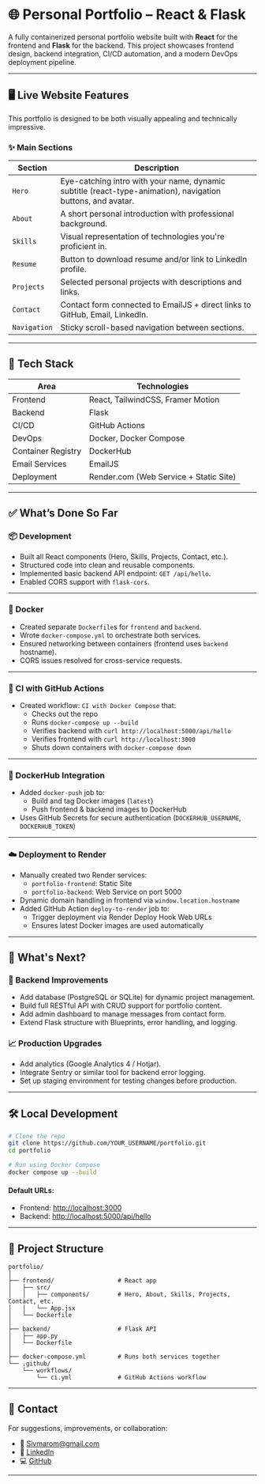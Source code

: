 
# 🌐 Personal Portfolio – React & Flask

A fully containerized personal portfolio website built with **React** for the frontend and **Flask** for the backend. This project showcases frontend design, backend integration, CI/CD automation, and a modern DevOps deployment pipeline.

---

## 🖥️ Live Website Features

This portfolio is designed to be both visually appealing and technically impressive.

### ✨ Main Sections

| Section     | Description |
|-------------|-------------|
| `Hero`      | Eye-catching intro with your name, dynamic subtitle (react-type-animation), navigation buttons, and avatar. |
| `About`     | A short personal introduction with professional background. |
| `Skills`    | Visual representation of technologies you're proficient in. |
| `Resume`    | Button to download resume and/or link to LinkedIn profile. |
| `Projects`  | Selected personal projects with descriptions and links. |
| `Contact`   | Contact form connected to EmailJS + direct links to GitHub, Email, LinkedIn. |
| `Navigation`| Sticky scroll-based navigation between sections. |

---

## 🧱 Tech Stack

| Area             | Technologies                            |
|------------------|------------------------------------------|
| Frontend         | React, TailwindCSS, Framer Motion        |
| Backend          | Flask                                    |
| CI/CD            | GitHub Actions                           |
| DevOps           | Docker, Docker Compose                   |
| Container Registry | DockerHub                            |
| Email Services   | EmailJS                                  |
| Deployment       | Render.com (Web Service + Static Site)   |

---

## ✅ What’s Done So Far

### 📦 Development

- Built all React components (Hero, Skills, Projects, Contact, etc.).
- Structured code into clean and reusable components.
- Implemented basic backend API endpoint: `GET /api/hello`.
- Enabled CORS support with `flask-cors`.

---

### 🐳 Docker

- Created separate `Dockerfile`s for `frontend` and `backend`.
- Wrote `docker-compose.yml` to orchestrate both services.
- Ensured networking between containers (frontend uses `backend` hostname).
- CORS issues resolved for cross-service requests.

---

### 🧪 CI with GitHub Actions

- Created workflow: `CI with Docker Compose` that:
  - Checks out the repo
  - Runs `docker-compose up --build`
  - Verifies backend with `curl http://localhost:5000/api/hello`
  - Verifies frontend with `curl http://localhost:3000`
  - Shuts down containers with `docker-compose down`

---

### 🐋 DockerHub Integration

- Added `docker-push` job to:
  - Build and tag Docker images (`latest`)
  - Push frontend & backend images to DockerHub
- Uses GitHub Secrets for secure authentication (`DOCKERHUB_USERNAME`, `DOCKERHUB_TOKEN`)

---

### ☁️ Deployment to Render

- Manually created two Render services:
  - `portfolio-frontend`: Static Site
  - `portfolio-backend`: Web Service on port 5000
- Dynamic domain handling in frontend via `window.location.hostname`
- Added GitHub Action `deploy-to-render` job to:
  - Trigger deployment via Render Deploy Hook Web URLs
  - Ensures latest Docker images are used automatically

---

## 🚀 What's Next?

### 🔧 Backend Improvements

- Add database (PostgreSQL or SQLite) for dynamic project management.
- Build full RESTful API with CRUD support for portfolio content.
- Add admin dashboard to manage messages from contact form.
- Extend Flask structure with Blueprints, error handling, and logging.

### 📈 Production Upgrades

- Add analytics (Google Analytics 4 / Hotjar).
- Integrate Sentry or similar tool for backend error logging.
- Set up staging environment for testing changes before production.

---

## 🛠 Local Development

```bash
# Clone the repo
git clone https://github.com/YOUR_USERNAME/portfolio.git
cd portfolio

# Run using Docker Compose
docker compose up --build
```

#### Default URLs:
- Frontend: [http://localhost:3000](http://localhost:3000)
- Backend: [http://localhost:5000/api/hello](http://localhost:5000/api/hello)

---

## 📁 Project Structure

```
portfolio/
│
├── frontend/                  # React app
│   ├── src/
│   │   ├── components/        # Hero, About, Skills, Projects, Contact, etc.
│   │   └── App.jsx
│   └── Dockerfile
│
├── backend/                   # Flask API
│   ├── app.py
│   └── Dockerfile
│
├── docker-compose.yml         # Runs both services together
└── .github/
    └── workflows/
        └── ci.yml             # GitHub Actions workflow
```

---

## 💬 Contact

For suggestions, improvements, or collaboration:
- 📧 [Sivmarom@gmail.com](mailto:Sivmarom@gmail.com)
- 🔗 [LinkedIn](https://www.linkedin.com/in/sivan-marom/)
- 💻 [GitHub](https://github.com/YOUR_USERNAME)

---
